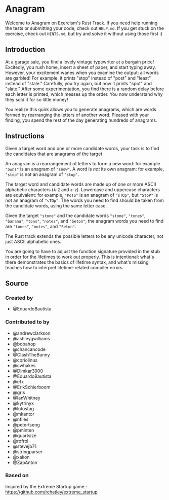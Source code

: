 # Anagram

Welcome to Anagram on Exercism's Rust Track.
If you need help running the tests or submitting your code, check out `HELP.md`.
If you get stuck on the exercise, check out `HINTS.md`, but try and solve it without using those first :)

## Introduction

At a garage sale, you find a lovely vintage typewriter at a bargain price!
Excitedly, you rush home, insert a sheet of paper, and start typing away.
However, your excitement wanes when you examine the output: all words are garbled!
For example, it prints "stop" instead of "post" and "least" instead of "stale."
Carefully, you try again, but now it prints "spot" and "slate."
After some experimentation, you find there is a random delay before each letter is printed, which messes up the order.
You now understand why they sold it for so little money!

You realize this quirk allows you to generate anagrams, which are words formed by rearranging the letters of another word.
Pleased with your finding, you spend the rest of the day generating hundreds of anagrams.

## Instructions

Given a target word and one or more candidate words, your task is to find the candidates that are anagrams of the target.

An anagram is a rearrangement of letters to form a new word: for example `"owns"` is an anagram of `"snow"`.
A word is _not_ its own anagram: for example, `"stop"` is not an anagram of `"stop"`.

The target word and candidate words are made up of one or more ASCII alphabetic characters (`A`-`Z` and `a`-`z`).
Lowercase and uppercase characters are equivalent: for example, `"PoTS"` is an anagram of `"sTOp"`, but `"StoP"` is not an anagram of `"sTOp"`.
The words you need to find should be taken from the candidate words, using the same letter case.

Given the target `"stone"` and the candidate words `"stone"`, `"tones"`, `"banana"`, `"tons"`, `"notes"`, and `"Seton"`, the anagram words you need to find are `"tones"`, `"notes"`, and `"Seton"`.

The Rust track extends the possible letters to be any unicode character, not just ASCII alphabetic ones.

You are going to have to adjust the function signature provided in the stub in order for the lifetimes to work out properly.
This is intentional: what's there demonstrates the basics of lifetime syntax, and what's missing teaches how to interpret lifetime-related compiler errors.

## Source

### Created by

- @EduardoBautista

### Contributed to by

- @andrewclarkson
- @ashleygwilliams
- @bobahop
- @chancancode
- @ClashTheBunny
- @coriolinus
- @cwhakes
- @Dimkar3000
- @EduardoBautista
- @efx
- @ErikSchierboom
- @gris
- @IanWhitney
- @kytrinyx
- @lutostag
- @mkantor
- @nfiles
- @petertseng
- @pminten
- @quartsize
- @rofrol
- @stevejb71
- @stringparser
- @xakon
- @ZapAnton

### Based on

Inspired by the Extreme Startup game - https://github.com/rchatley/extreme_startup